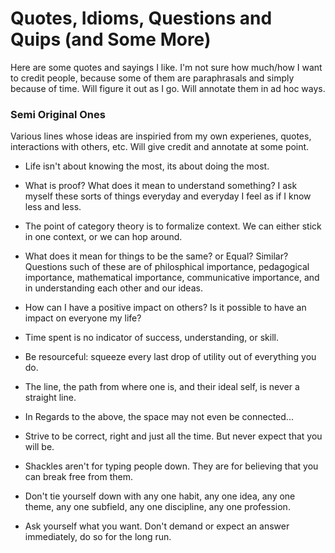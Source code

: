 # Quotes, Idioms, Questions and Quips (and Some More)

Here are some quotes and sayings I like. I'm not sure how much/how I want to credit people, because some of them are paraphrasals and simply because of time. Will figure it out as I go. Will annotate them in ad hoc ways. 

### Semi Original Ones 
Various lines whose ideas are inspiried from my own experienes, quotes, interactions with others, etc. Will give credit and annotate at some point. 

* Life isn't about knowing the most, its about doing the most.

* What is proof? What does it mean to understand something? I ask myself these sorts of things everyday and everyday I feel as if I know less and less. 

* The point of category theory is to formalize context. We can either stick in one context, or we can hop around.

* What does it mean for things to be the same? or Equal? Similar? Questions such of these are of philosphical importance, pedagogical importance, mathematical importance, communicative importance, and in understanding each other and our ideas.

* How can I have a positive impact on others? Is it possible to have an impact on everyone my life?  

*  Time spent is no indicator of success, understanding, or skill.

* Be resourceful: squeeze every last drop of utility out of everything you do.

* The line, the path from where one is, and their ideal self, is never a straight line.
* In Regards to the above, the space may not even be connected...

*  Strive to be correct, right and just all the time. But never expect that you will be. 

* Shackles aren't for typing people down. They are for believing that you can break free from them.

* Don't tie yourself down with any one habit, any one idea, any one theme, any one subfield, any one discipline, any one profession.

* Ask yourself what you want. Don't demand or expect an answer immediately, do so for the long run. 








